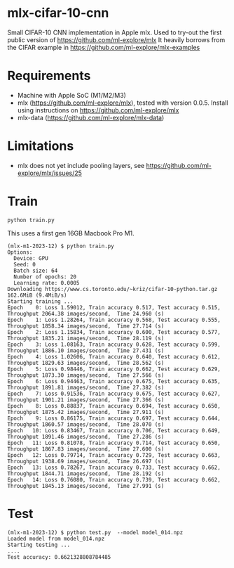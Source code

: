 # mlx-cifar-10-cnn
Small CIFAR-10 CNN implementation in Apple mlx. Used to try-out the first public version of https://github.com/ml-explore/mlx
It heavily borrows from the CIFAR example in https://github.com/ml-explore/mlx-examples

# Requirements
* Machine with Apple SoC (M1/M2/M3)
* mlx (https://github.com/ml-explore/mlx), tested with version 0.0.5. Install using instructions on https://github.com/ml-explore/mlx
* mlx-data (https://github.com/ml-explore/mlx-data)

# Limitations
* mlx does not yet include pooling layers, see https://github.com/ml-explore/mlx/issues/25

# Train
`python train.py`

This uses a first gen 16GB Macbook Pro M1. 

```
(mlx-m1-2023-12) $ python train.py
Options:
  Device: GPU
  Seed: 0
  Batch size: 64
  Number of epochs: 20
  Learning rate: 0.0005
Downloading https://www.cs.toronto.edu/~kriz/cifar-10-python.tar.gz 162.6MiB (9.4MiB/s)  
Starting training ...
Epoch    0: Loss 1.59012, Train accuracy 0.517, Test accuracy 0.515, Throughput 2064.38 images/second,  Time 24.960 (s)
Epoch    1: Loss 1.28264, Train accuracy 0.568, Test accuracy 0.555, Throughput 1858.34 images/second,  Time 27.714 (s)
Epoch    2: Loss 1.15834, Train accuracy 0.600, Test accuracy 0.577, Throughput 1835.21 images/second,  Time 28.119 (s)
Epoch    3: Loss 1.08163, Train accuracy 0.628, Test accuracy 0.599, Throughput 1886.10 images/second,  Time 27.431 (s)
Epoch    4: Loss 1.02606, Train accuracy 0.640, Test accuracy 0.612, Throughput 1829.63 images/second,  Time 28.562 (s)
Epoch    5: Loss 0.98446, Train accuracy 0.662, Test accuracy 0.629, Throughput 1873.30 images/second,  Time 27.566 (s)
Epoch    6: Loss 0.94463, Train accuracy 0.675, Test accuracy 0.635, Throughput 1891.81 images/second,  Time 27.382 (s)
Epoch    7: Loss 0.91536, Train accuracy 0.675, Test accuracy 0.627, Throughput 1901.21 images/second,  Time 27.366 (s)
Epoch    8: Loss 0.88837, Train accuracy 0.694, Test accuracy 0.650, Throughput 1875.42 images/second,  Time 27.911 (s)
Epoch    9: Loss 0.86175, Train accuracy 0.697, Test accuracy 0.644, Throughput 1860.57 images/second,  Time 28.070 (s)
Epoch   10: Loss 0.83467, Train accuracy 0.706, Test accuracy 0.649, Throughput 1891.46 images/second,  Time 27.286 (s)
Epoch   11: Loss 0.81078, Train accuracy 0.714, Test accuracy 0.650, Throughput 1867.83 images/second,  Time 27.600 (s)
Epoch   12: Loss 0.79714, Train accuracy 0.729, Test accuracy 0.663, Throughput 1938.69 images/second,  Time 26.697 (s)
Epoch   13: Loss 0.78267, Train accuracy 0.733, Test accuracy 0.662, Throughput 1844.71 images/second,  Time 28.192 (s)
Epoch   14: Loss 0.76080, Train accuracy 0.739, Test accuracy 0.662, Throughput 1845.13 images/second,  Time 27.991 (s)
```

# Test
```
(mlx-m1-2023-12) $ python test.py  --model model_014.npz
Loaded model from model_014.npz
Starting testing ...
....
Test accuracy: 0.6621328808784485
```
